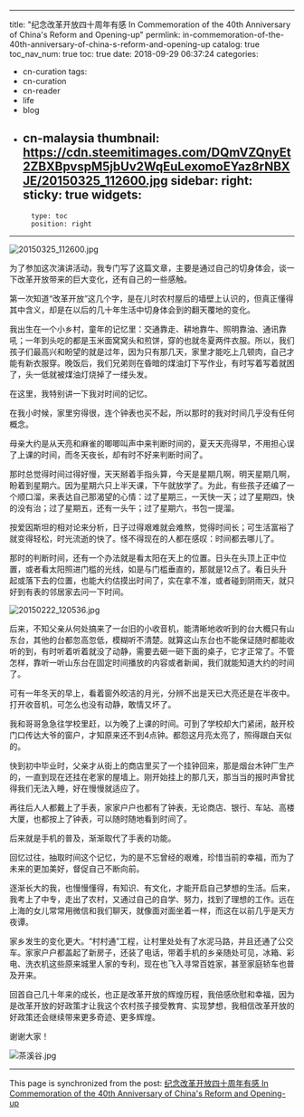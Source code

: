 
---
title: "纪念改革开放四十周年有感  In Commemoration of the 40th Anniversary of  China's Reform and Opening-up"
permlink: in-commemoration-of-the-40th-anniversary-of-china-s-reform-and-opening-up
catalog: true
toc_nav_num: true
toc: true
date: 2018-09-29 06:37:24
categories:
- cn-curation
tags:
- cn-curation
- cn-reader
- life
- blog
- cn-malaysia
thumbnail: https://cdn.steemitimages.com/DQmVZQnyEt2ZBXBpvspM5jbUv2WqEuLexomoEYaz8rNBXJE/20150325_112600.jpg
sidebar:
    right:
        sticky: true
widgets:
    -
        type: toc
        position: right
---


![20150325_112600.jpg](https://cdn.steemitimages.com/DQmVZQnyEt2ZBXBpvspM5jbUv2WqEuLexomoEYaz8rNBXJE/20150325_112600.jpg)

为了参加这次演讲活动，我专门写了这篇文章，主要是通过自己的切身体会，谈一下改革开放带来的巨大变化，还有自己的一些感触。

第一次知道“改革开放”这几个字，是在儿时农村屋后的墙壁上认识的，但真正懂得其中含义，却是在以后的几十年生活中切身体会到的翻天覆地的变化。

我出生在一个小乡村，童年的记忆里：交通靠走、耕地靠牛、照明靠油、通讯靠吼；一年到头吃的都是玉米面窝窝头和煎饼，穿的也就冬夏两件衣服。所以，我们孩子们最高兴和盼望的就是过年，因为只有那几天，家里才能吃上几顿肉，自己才能有新衣服穿。晚饭后，我们兄弟则在昏暗的煤油灯下写作业，有时写着写着就困了，头一低就被煤油灯烧掉了一缕头发。

在这里，我特别讲一下我对时间的记忆。

在我小时候，家里穷得很，连个钟表也买不起，所以那时的我对时间几乎没有任何概念。

母亲大约是从天亮和麻雀的唧唧叫声中来判断时间的，夏天天亮得早，不用担心误了上课的时间，而冬天夜长，却有时不好来判断时间了。

那时总觉得时间过得好慢，天天掰着手指头算，今天是星期几啊，明天星期几啊，盼着到星期六。因为星期六只上半天课，下午就放学了。为此，有些孩子还编了一个顺口溜，来表达自己那渴望的心情：过了星期三，一天快一天；过了星期四，快的没有治；过了星期五，还有一头午；过了星期六，书包一提溜。

按爱因斯坦的相对论来分析，日子过得艰难就会难熬，觉得时间长；可生活富裕了就变得轻松，时光流逝的快了。怪不得现在的人都在感叹：时间都去哪儿了。

那时的判断时间，还有一个办法就是看太阳在天上的位置。日头在头顶上正中位置，或者看太阳照进门槛的光线，如是与门槛垂直的，那就是12点了。看日头升起或落下去的位置，也能大约估摸出时间了，实在拿不准，或者碰到阴雨天，就只好到有表的邻居家去问一下时间。

![20150222_120536.jpg](https://cdn.steemitimages.com/DQmZjmVshVXq8Gfe6TMD4AnRUR1F38Ap5N5jxXXTjiXwzZQ/20150222_120536.jpg)

后来，不知父亲从何处搞来了一台旧的小收音机，能清晰地收听到的台大概只有山东台，其他的台都忽高忽低，模糊听不清楚。就算这山东台也不能保证随时都能收听的到，有时听着听着就没了动静，需要去砸一砸下面的桌子，它才正常了。不管怎样，靠听一听山东台在固定时间播放的内容或者新闻，我们就能知道大约的时间了。

可有一年冬天的早上，看着窗外皎洁的月光，分辨不出是天已大亮还是在半夜中。打开收音机，可怎么也没有动静，敢情又坏了。

我和哥哥急急往学校里赶，以为晚了上课的时间。可到了学校却大门紧闭，敲开校门口传达大爷的窗户，才知原来还不到4点钟。都怨这月亮太亮了，照得跟白天似的。

快到初中毕业时，父亲才从街上的商店里买了一个挂钟回来，那是烟台木钟厂生产的，一直到现在还挂在老家的屋墙上。刚开始挂上的那几天，那当当的报时声曾扰得我们无法入睡，好在慢慢就适应了。

再往后人人都戴上了手表，家家户户也都有了钟表，无论商店、银行、车站、高楼大厦，也都按上了钟表，可以随时随地看到时间了。

后来就是手机的普及，渐渐取代了手表的功能。

回忆过往，抽取时间这个记忆，为的是不忘曾经的艰难，珍惜当前的幸福，而为了未来的更加美好，督促自己不断向前。

逐渐长大的我，也慢慢懂得，有知识、有文化，才能开启自己梦想的生活。后来，我考上了中专，走出了农村，又通过自己的自学、努力，找到了理想的工作。远在上海的女儿常常用微信和我们聊天，就像面对面坐着一样，而这在以前几乎是天方夜谭。

家乡发生的变化更大。“村村通”工程，让村里处处有了水泥马路，并且还通了公交车。家家户户都盖起了新房子，还装了电话，带着手机的乡亲随处可见，冰箱、彩电、洗衣机这些原来城里人家的专利，现在也飞入寻常百姓家，甚至家庭轿车也普及开来。

回首自己几十年来的成长，也正是改革开放的辉煌历程，我倍感欣慰和幸福，因为是改革开放的好政策才让我这个农村孩子接受教育、实现梦想，我相信改革开放的好政策还会继续带来更多奇迹、更多辉煌。

谢谢大家！

![茶溪谷.jpg](https://cdn.steemitimages.com/DQmUbuD8bijf6GvuGSq14rB4sQooDHSp9pCdDuKSoUqXBed/%E8%8C%B6%E6%BA%AA%E8%B0%B7.jpg)

- - -

This page is synchronized from the post: [纪念改革开放四十周年有感  In Commemoration of the 40th Anniversary of  China's Reform and Opening-up](https://steemit.com/@bring/in-commemoration-of-the-40th-anniversary-of-china-s-reform-and-opening-up)
